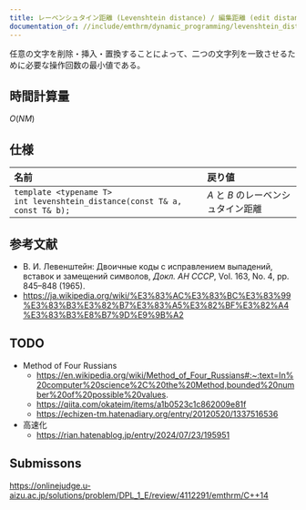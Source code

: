 ```yaml
---
title: レーベンシュタイン距離 (Levenshtein distance) / 編集距離 (edit distance)
documentation_of: //include/emthrm/dynamic_programming/levenshtein_distance.hpp
---
```


任意の文字を削除・挿入・置換することによって、二つの文字列を一致させるために必要な操作回数の最小値である。


## 時間計算量

$O(NM)$


## 仕様

|名前|戻り値|
|:--|:--|
|`template <typename T>`<br>`int levenshtein_distance(const T& a, const T& b);`|$A$ と $B$ のレーベンシュタイン距離|


## 参考文献

- В. И. Левенштейн: Двоичные коды с исправлением выпадений, вставок и замещений символов, *Докл. АН СССР*, Vol. 163, No. 4, pp. 845–848 (1965).
- https://ja.wikipedia.org/wiki/%E3%83%AC%E3%83%BC%E3%83%99%E3%83%B3%E3%82%B7%E3%83%A5%E3%82%BF%E3%82%A4%E3%83%B3%E8%B7%9D%E9%9B%A2


## TODO

- Method of Four Russians
  - https://en.wikipedia.org/wiki/Method_of_Four_Russians#:~:text=In%20computer%20science%2C%20the%20Method,bounded%20number%20of%20possible%20values.
  - https://qiita.com/okateim/items/a1b0523c1c862009e81f
  - https://echizen-tm.hatenadiary.org/entry/20120520/1337516536
- 高速化
  - https://rian.hatenablog.jp/entry/2024/07/23/195951


## Submissons

https://onlinejudge.u-aizu.ac.jp/solutions/problem/DPL_1_E/review/4112291/emthrm/C++14
